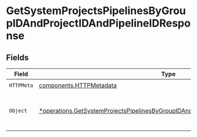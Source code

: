 # GetSystemProjectsPipelinesByGroupIDAndProjectIDAndPipelineIDResponse


## Fields

| Field                                                                                                                                                                                       | Type                                                                                                                                                                                        | Required                                                                                                                                                                                    | Description                                                                                                                                                                                 |
| ------------------------------------------------------------------------------------------------------------------------------------------------------------------------------------------- | ------------------------------------------------------------------------------------------------------------------------------------------------------------------------------------------- | ------------------------------------------------------------------------------------------------------------------------------------------------------------------------------------------- | ------------------------------------------------------------------------------------------------------------------------------------------------------------------------------------------- |
| `HTTPMeta`                                                                                                                                                                                  | [components.HTTPMetadata](../../models/components/httpmetadata.md)                                                                                                                          | :heavy_check_mark:                                                                                                                                                                          | N/A                                                                                                                                                                                         |
| `Object`                                                                                                                                                                                    | [*operations.GetSystemProjectsPipelinesByGroupIDAndProjectIDAndPipelineIDResponseBody](../../models/operations/getsystemprojectspipelinesbygroupidandprojectidandpipelineidresponsebody.md) | :heavy_minus_sign:                                                                                                                                                                          | A list of Pipeline objects in specified Project                                                                                                                                             |